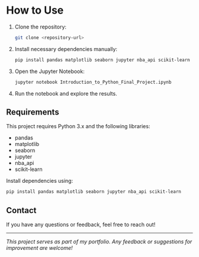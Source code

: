 # How to Use
1. Clone the repository:
   ```bash
   git clone <repository-url>
   ```
2. Install necessary dependencies manually:
   ```bash
   pip install pandas matplotlib seaborn jupyter nba_api scikit-learn
   ```
3. Open the Jupyter Notebook:
   ```bash
   jupyter notebook Introduction_to_Python_Final_Project.ipynb
   ```
4. Run the notebook and explore the results.

## Requirements
This project requires Python 3.x and the following libraries:
- pandas
- matplotlib
- seaborn
- jupyter
- nba_api
- scikit-learn

Install dependencies using:
```bash
pip install pandas matplotlib seaborn jupyter nba_api scikit-learn
```

## Contact
If you have any questions or feedback, feel free to reach out!

---
*This project serves as part of my portfolio. Any feedback or suggestions for improvement are welcome!*
